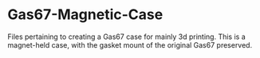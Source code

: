 # Gas67-Magnetic-Case
Files pertaining to creating a Gas67 case for mainly 3d printing. This is a magnet-held case, with the gasket mount of the original Gas67 preserved.
